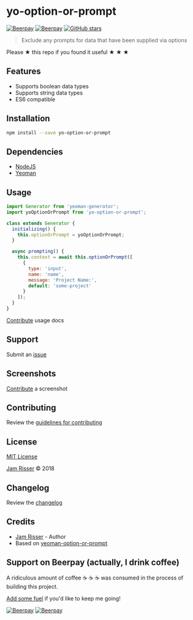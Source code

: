 # yo-option-or-prompt

[![Beerpay](https://beerpay.io/jamrizzi/yo-option-or-prompt/badge.svg?style=beer-square)](https://beerpay.io/jamrizzi/yo-option-or-prompt)
[![Beerpay](https://beerpay.io/jamrizzi/yo-option-or-prompt/make-wish.svg?style=flat-square)](https://beerpay.io/jamrizzi/yo-option-or-prompt?focus=wish)
[![GitHub stars](https://img.shields.io/github/stars/jamrizzi/yo-option-or-prompt.svg?style=social&label=Stars)](https://github.com/jamrizzi/yo-option-or-prompt)

> Exclude any prompts for data that have been supplied via options

Please &#9733; this repo if you found it useful &#9733; &#9733; &#9733;


## Features

* Supports boolean data types
* Supports string data types
* ES6 compatible


## Installation

```sh
npm install --save yo-option-or-prompt
```


## Dependencies

* [NodeJS](https://nodejs.org)
* [Yeoman](http://yeoman.io)


## Usage

```js
import Generator from 'yeoman-generator';
import yoOptionOrPrompt from 'yo-option-or-prompt';

class extends Generator {
  initializing() {
    this.optionOrPrompt = yoOptionOrPrompt;
  }

  async prompting() {
    this.context = await this.optionOrPrompt([
      {
        type: 'input',
        name: 'name',
        message: 'Project Name:',
        default: 'some-project'
      }
    ]);
  }
}
```

[Contribute](https://github.com/jamrizzi/yo-option-or-prompt/blob/master/CONTRIBUTING.md) usage docs


## Support

Submit an [issue](https://github.com/jamrizzi/yo-option-or-prompt/issues/new)


## Screenshots

[Contribute](https://github.com/jamrizzi/yo-option-or-prompt/blob/master/CONTRIBUTING.md) a screenshot


## Contributing

Review the [guidelines for contributing](https://github.com/jamrizzi/yo-option-or-prompt/blob/master/CONTRIBUTING.md)


## License

[MIT License](https://github.com/jamrizzi/yo-option-or-prompt/blob/master/LICENSE)

[Jam Risser](https://jam.jamrizzi.com) &copy; 2018


## Changelog

Review the [changelog](https://github.com/jamrizzi/yo-option-or-prompt/blob/master/CHANGELOG.md)


## Credits

* [Jam Risser](https://jam.jamrizzi.com) - Author
* Based on [yeoman-option-or-prompt](https://github.com/artefact-group/yeoman-option-or-prompt)


## Support on Beerpay (actually, I drink coffee)

A ridiculous amount of coffee :coffee: :coffee: :coffee: was consumed in the process of building this project.

[Add some fuel](https://beerpay.io/jamrizzi/yo-option-or-prompt) if you'd like to keep me going!

[![Beerpay](https://beerpay.io/jamrizzi/yo-option-or-prompt/badge.svg?style=beer-square)](https://beerpay.io/jamrizzi/yo-option-or-prompt)
[![Beerpay](https://beerpay.io/jamrizzi/yo-option-or-prompt/make-wish.svg?style=flat-square)](https://beerpay.io/jamrizzi/yo-option-or-prompt?focus=wish)
